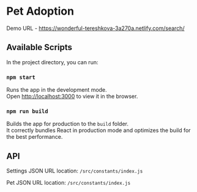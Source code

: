 # Pet Adoption

Demo URL - https://wonderful-tereshkova-3a270a.netlify.com/search/

## Available Scripts

In the project directory, you can run:

### `npm start`

Runs the app in the development mode.<br>
Open [http://localhost:3000](http://localhost:3000) to view it in the browser.

### `npm run build`

Builds the app for production to the `build` folder.<br>
It correctly bundles React in production mode and optimizes the build for the best performance.

## API

Settings JSON URL location: `/src/constants/index.js`

Pet JSON URL location: `/src/constants/index.js`
